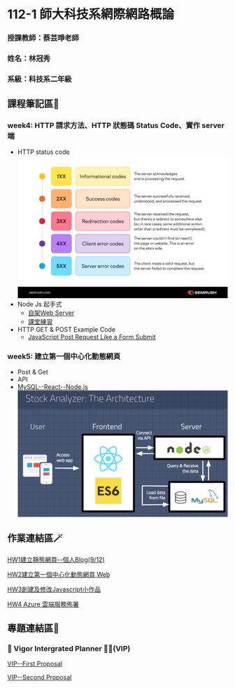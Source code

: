 # 112-1 師大科技系網際網路概論
### 授課教師：蔡芸琤老師
### 姓名：林冠秀
### 系級：科技系二年級

## 課程筆記區📑
### week4: HTTP 請求方法、HTTP 狀態碼 Status Code、實作 server 端
* HTTP status code
  ![HTTP 狀態碼](https://github.com/Jessica936/Web/blob/main/HTTP%20status%20code.png)
* Node Js 起手式
  * [自架Web Server](https://reurl.cc/RyXMVZ)
  * [課堂練習](https://github.com/Jessica936/Web/tree/main/%E8%AA%B2%E5%A0%82%E7%B7%B4%E7%BF%92/myweb)
* HTTP GET & POST Example Code
  * [JavaScript Post Request Like a Form Submit](https://reurl.cc/XmVnK3)
### week5: 建立第一個中心化動態網頁 
* Post & Get
* API
* [MySQL--React--Node.js](https://www.byperth.com/2018/04/19/guide-building-data-science-web-application-with-react-nodejs-and-mysql/)
  ![The Project Architecture: React & NodeJS & MySQL](https://github.com/Jessica936/Web/blob/main/stock-analyzer-project-architecture-1.jpg)
## 作業連結區🪄
[HW1建立靜態網頁--個人Blog(9/12)](https://jessica936.github.io/Jessica936/)

[HW2建立第一個中心化動態網頁 Web](https://youtu.be/VOGeplvHN7c)

[HW3創建及修改Javascript小作品](https://youtu.be/fNIa0mrT-nw)

[HW4 Azure 雲端服務佈署](https://youtu.be/IFEM_uVnUcA)
## 專題連結區🔗
### 🏃 Vigor Intergrated Planner 🏃‍♂️(VIP)
[VIP--First Proposal](https://www.youtube.com/watch?v=NfiVxnlIrEE)

[VIP--Second Proposal ](https://youtu.be/iKLJkONjN4I)
